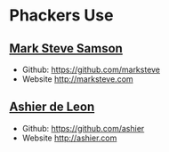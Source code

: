 # Phackers Use

## [Mark Steve Samson](marksteve.html)

* Github: https://github.com/marksteve
* Website http://marksteve.com

## [Ashier de Leon](ashier.html)

* Github: https://github.com/ashier
* Website http://ashier.com
